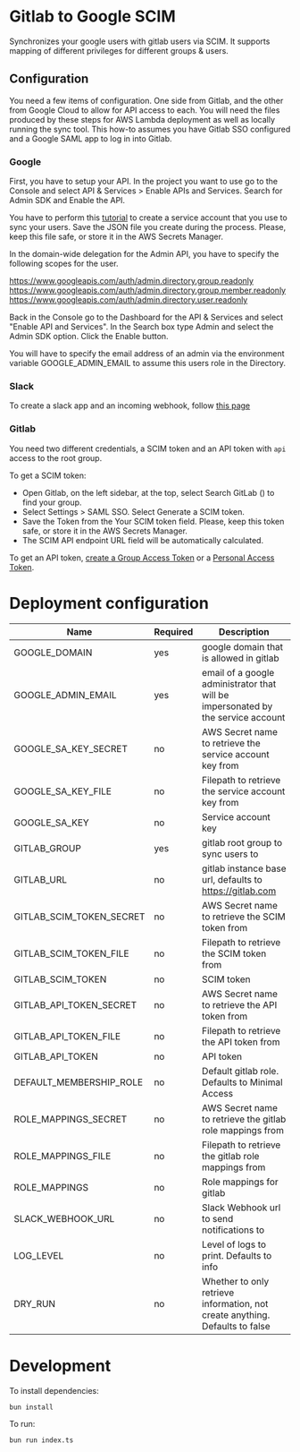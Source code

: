 # Gitlab to Google SCIM

Synchronizes your google users with gitlab users via SCIM. It supports mapping of different privileges for different groups & users.


## Configuration

You need a few items of configuration. One side from Gitlab, and the other from Google Cloud to allow for API access to each.
You will need the files produced by these steps for AWS Lambda deployment as well as locally running the sync tool.
This how-to assumes you have Gitlab SSO configured and a Google SAML app to log in into Gitlab.

### Google

First, you have to setup your API. In the project you want to use go to the Console and select API & Services > Enable APIs and Services. Search for Admin SDK and Enable the API.

You have to perform this [tutorial](https://developers.google.com/admin-sdk/directory/v1/guides/delegation) to create a service account that you use to sync your users. Save the JSON file you create during the process. Please, keep this file safe, or store it in the AWS Secrets Manager.

In the domain-wide delegation for the Admin API, you have to specify the following scopes for the user.

https://www.googleapis.com/auth/admin.directory.group.readonly
https://www.googleapis.com/auth/admin.directory.group.member.readonly
https://www.googleapis.com/auth/admin.directory.user.readonly

Back in the Console go to the Dashboard for the API & Services and select "Enable API and Services". In the Search box type Admin and select the Admin SDK option. Click the Enable button.

You will have to specify the email address of an admin via the environment variable GOOGLE_ADMIN_EMAIL to assume this users role in the Directory.


### Slack

To create a slack app and an incoming webhook, follow [this page](https://api.slack.com/messaging/webhooks)


### Gitlab

You need two different credentials, a SCIM token and an API token with `api` access to the root group.

To get a SCIM token:

- Open Gitlab, on the left sidebar, at the top, select Search GitLab () to find your group.
- Select Settings > SAML SSO. Select Generate a SCIM token.
- Save the Token from the Your SCIM token field. Please, keep this token safe, or store it in the AWS Secrets Manager.
- The SCIM API endpoint URL field will be automatically calculated.

To get an API token, [create a Group Access Token](https://docs.gitlab.com/ee/user/group/settings/group_access_tokens.html#create-a-group-access-token-using-ui) or a [Personal Access Token](https://docs.gitlab.com/ee/user/profile/personal_access_tokens.html#create-a-personal-access-token).


# Deployment configuration

| Name | Required | Description |
|---|---|---|
| GOOGLE_DOMAIN | yes | google domain that is allowed in gitlab |
| GOOGLE_ADMIN_EMAIL | yes | email of a google administrator that will be impersonated by the service account |
| GOOGLE_SA_KEY_SECRET | no | AWS Secret name to retrieve the service account key from |
| GOOGLE_SA_KEY_FILE | no | Filepath to retrieve the service account key from |
| GOOGLE_SA_KEY | no | Service account key |
| GITLAB_GROUP | yes | gitlab root group to sync users to |
| GITLAB_URL | no | gitlab instance base url, defaults to https://gitlab.com |
| GITLAB_SCIM_TOKEN_SECRET | no | AWS Secret name to retrieve the SCIM token from |
| GITLAB_SCIM_TOKEN_FILE | no | Filepath to retrieve the SCIM token from |
| GITLAB_SCIM_TOKEN | no | SCIM token |
| GITLAB_API_TOKEN_SECRET | no | AWS Secret name to retrieve the API token from |
| GITLAB_API_TOKEN_FILE | no | Filepath to retrieve the API token from |
| GITLAB_API_TOKEN | no | API token |
| DEFAULT_MEMBERSHIP_ROLE | no | Default gitlab role. Defaults to Minimal Access |
| ROLE_MAPPINGS_SECRET | no | AWS Secret name to retrieve the gitlab role mappings from |
| ROLE_MAPPINGS_FILE | no | Filepath to retrieve the gitlab role mappings from |
| ROLE_MAPPINGS | no | Role mappings for gitlab |
| SLACK_WEBHOOK_URL | no | Slack Webhook url to send notifications to |
| LOG_LEVEL | no | Level of logs to print. Defaults to info |
| DRY_RUN | no | Whether to only retrieve information, not create anything. Defaults to false |

# Development

To install dependencies:

```bash
bun install
```

To run:

```bash
bun run index.ts
```

